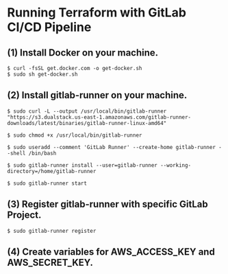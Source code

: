 # Running Terraform with GitLab CI/CD Pipeline


## (1) Install Docker on your machine.

```
$ curl -fsSL get.docker.com -o get-docker.sh
$ sudo sh get-docker.sh
```

## (2) Install gitlab-runner on your machine.


```
$ sudo curl -L --output /usr/local/bin/gitlab-runner "https://s3.dualstack.us-east-1.amazonaws.com/gitlab-runner-downloads/latest/binaries/gitlab-runner-linux-amd64"

$ sudo chmod +x /usr/local/bin/gitlab-runner

$ sudo useradd --comment 'GitLab Runner' --create-home gitlab-runner --shell /bin/bash

$ sudo gitlab-runner install --user=gitlab-runner --working-directory=/home/gitlab-runner

$ sudo gitlab-runner start
```

## (3) Register gitlab-runner with specific GitLab Project.

```
$ sudo gitlab-runner register
```

## (4) Create variables for AWS_ACCESS_KEY and AWS_SECRET_KEY.

